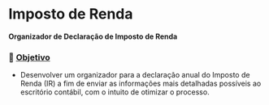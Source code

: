 # Imposto de Renda
**Organizador de Declaração de Imposto de Renda**

### 🎯 <ins> Objetivo </ins>

   * Desenvolver um organizador para a declaração anual do Imposto de Renda (IR) a fim de enviar as informações mais detalhadas possíveis ao escritório contábil, com o intuito de otimizar o processo.
